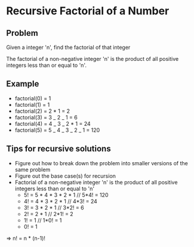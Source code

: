 # Recursive Factorial of a Number

## Problem

Given a integer 'n', find the factorial of that integer

The factorial of a non-negative integer 'n' is the product of all positive integers less than or equal to 'n'.

## Example

- factorial(0) = 1
- factorial(1) = 1
- factorial(2) = 2 \* 1 = 2
- factorial(3) = 3 _ 2 _ 1 = 6
- factorial(4) = 4 _ 3 _ 2 \* 1 = 24
- factorial(5) = 5 _ 4 _ 3 _ 2 _ 1 = 120

## Tips for recursive solutions

- Figure out how to break down the problem into smaller versions of the same problem
- Figure out the base case(s) for recursion
- Factorial of a non-negative integer 'n' is the product of all positive integers less than or equal to 'n'
  - 5! = 5 \* 4 \* 3 \* 2 \* 1 // 5\*4! = 120
  - 4! = 4 \* 3 \* 2 \* 1 // 4\*3! = 24
  - 3! = 3 \* 2 \* 1 // 3\*2! = 6
  - 2! = 2 \* 1 // 2\*1! = 2
  - 1! = 1 // 1\*0! = 1
  - 0! = 1

=> n! = n \* (n-1)!
